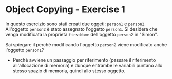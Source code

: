 # Object Copying - Exercise 1

In questo esercizio sono stati creati due oggeti: `person1` e `person2`. All'oggetto `person2` è stato assegnato l'oggetto `person1`. Si desidera che venga modificata la proprietà `firstName` dell'oggetto `person2` in "Simon".

Sai spiegare il perché modificando l'oggetto `person2` viene modificato anche l'oggetto `person1`?

- Perchè avviene un passaggio per riferimento (passare il riferimento all'allocazione di memoria) e dunque entrambe le variabili puntano allo stesso spazio di memoria, quindi allo stesso oggetto.
